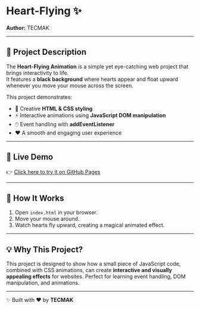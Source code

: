 # Heart-Flying ✨  
**Author:** TECMAK  

---

## 📌 Project Description  
The **Heart-Flying Animation** is a simple yet eye-catching web project that brings interactivity to life.  
It features a **black background** where hearts appear and float upward whenever you move your mouse across the screen.  

This project demonstrates:  
- 🎨 Creative **HTML & CSS styling**  
- ⚡ Interactive animations using **JavaScript DOM manipulation**  
- 🖱️ Event handling with **addEventListener**  
- ❤️ A smooth and engaging user experience  

---

## 🚀 Live Demo  
👉 [Click here to try it on GitHub Pages](https://muhammadali2981.github.io/Heart-Flying-/)  

---

## 📂 How It Works  
1. Open `index.html` in your browser.  
2. Move your mouse around.  
3. Watch hearts fly upward, creating a magical animated effect.  

---

## 💡 Why This Project?  
This project is designed to show how a small piece of JavaScript code, combined with CSS animations, can create **interactive and visually appealing effects** for websites. Perfect for learning event handling, DOM manipulation, and animations.  

---

✨ Built with ❤️ by **TECMAK**  
